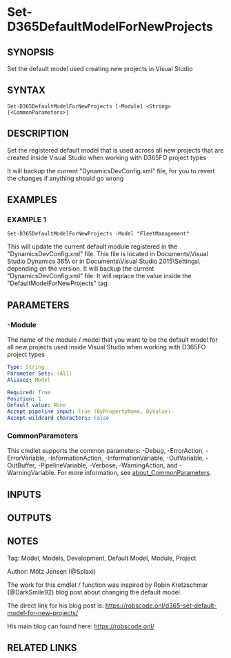﻿---
external help file: d365fo.tools-help.xml
Module Name: d365fo.tools
online version:
schema: 2.0.0
---

# Set-D365DefaultModelForNewProjects

## SYNOPSIS
Set the default model used creating new projects in Visual Studio

## SYNTAX

```
Set-D365DefaultModelForNewProjects [-Module] <String> [<CommonParameters>]
```

## DESCRIPTION
Set the registered default model that is used across all new projects that are created inside Visual Studio when working with D365FO project types

It will backup the current "DynamicsDevConfig.xml" file, for you to revert the changes if anything should go wrong

## EXAMPLES

### EXAMPLE 1
```
Set-D365DefaultModelForNewProjects -Model "FleetManagement"
```

This will update the current default module registered in the "DynamicsDevConfig.xml" file.
This file is located in Documents\Visual Studio Dynamics 365\ or in Documents\Visual Studio 2015\Settings\ depending on the version.
It will backup the current "DynamicsDevConfig.xml" file.
It will replace the value inside the "DefaultModelForNewProjects" tag.

## PARAMETERS

### -Module
The name of the module / model that you want to be the default model for all new projects used inside Visual Studio when working with D365FO project types

```yaml
Type: String
Parameter Sets: (All)
Aliases: Model

Required: True
Position: 1
Default value: None
Accept pipeline input: True (ByPropertyName, ByValue)
Accept wildcard characters: False
```

### CommonParameters
This cmdlet supports the common parameters: -Debug, -ErrorAction, -ErrorVariable, -InformationAction, -InformationVariable, -OutVariable, -OutBuffer, -PipelineVariable, -Verbose, -WarningAction, and -WarningVariable. For more information, see [about_CommonParameters](http://go.microsoft.com/fwlink/?LinkID=113216).

## INPUTS

## OUTPUTS

## NOTES
Tag: Model, Models, Development, Default Model, Module, Project

Author: Mötz Jensen (@Splaxi)

The work for this cmdlet / function was inspired by Robin Kretzschmar (@DarkSmile92) blog post about changing the default model.

The direct link for his blog post is: https://robscode.onl/d365-set-default-model-for-new-projects/

His main blog can found here: https://robscode.onl/

## RELATED LINKS
